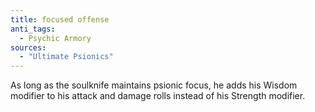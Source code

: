 ```yaml
---
title: focused offense
anti_tags:
  - Psychic Armory
sources:
  - "Ultimate Psionics"
---
```


As long as the soulknife maintains psionic focus, he adds his Wisdom modifier to his attack and damage rolls instead of his Strength modifier.
